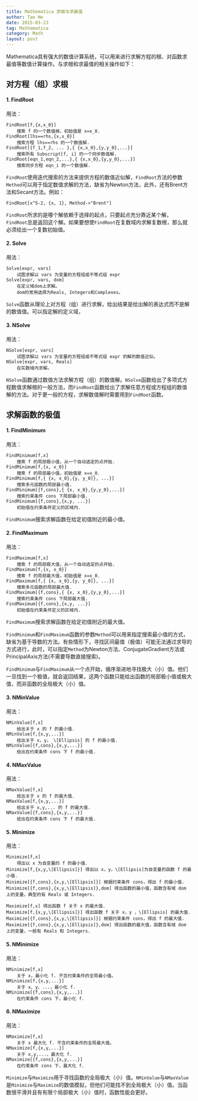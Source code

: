 ```yaml
---
title: Mathematica 求根与求最值
author: Tao He
date: 2015-03-23
tag: Mathematica
category: Math
layout: post
---
```


Mathematica具有强大的数值计算系统，可以用来进行求解方程的根、对函数求最值等数值计算操作。与求根和求最值的相关操作如下：

<!--more-->

对方程（组）求根
-----------------

#### 1. FindRoot

用法：

    FindRoot[f,{x,x_0}] 
        搜索 f 的一个数值根，初始值是 x=x_0.
    FindRoot[lhs==rhs,{x,x_0}] 
        搜索方程 lhs==rhs 的一个数值解.
    FindRoot[{f_1,f_2, ... },{ {x,x_0},{y,y_0},...}] 
        搜索所有 Subscript[f, i] 的一个同步数值解.
    FindRoot[eqn_1,eqn_2,...},{ {x,x_0},{y,y_0},...}] 
        搜索同步方程 eqn_i 的一个数值解.

`FindRoot`使用迭代搜索的方法来提供方程的数值近似解，`FindRoot`方法的参数`Method`可以用于指定数值求解的方法，缺省为Newton方法，此外，还有Brent方法和Secant方法。例如：

    FindRoot[x^5-2, {x, 1}, Method->"Brent"]

`FindRoot`所求的是哪个解依赖于选择的起点，只要起点充分靠近某个解，`FindRoot`总是返回这个解。如果要想使`FindRoot`在复数域内求解复数根，那么就必须给出一个复数初始值。

<!--more-->

#### 2. Solve

用法：

    Solve[expr, vars]
        试图求解以 vars 为变量的方程组或不等式组 expr
    Solve[expr, vars, dom]
        在定义域dom上求解。
        dom的常用选择为Reals, Integers和Complexes。

`Solve`函数从理论上对方程（组）进行求解，给出结果是给出解的表达式而不是解的数值值。可以指定解的定义域，

#### 3. NSolve

用法：

    NSolve[expr, vars]
        试图求解以 vars 为变量的方程组或不等式组 expr 的解的数值近似。
    NSolve[expr, vars, Reals]
        在实数域内求解。

`NSolve`函数通过数值方法求解方程（组）的数值解。`NSolve`函数给出了多项式方程数值求解根的一般方法，而`FindRoot`函数给出了求解任意方程或方程组的数值解的方法。对于更一般的方程，求解数值解时需要用到`FindRoot`函数。

求解函数的极值
--------------

#### 1. FindMinimum

用法：

    FindMinimum[f,x] 
        搜索 f 的局部极小值，从一个自动选定的点开始.
    FindMinimum[f,{x, x_0}] 
        搜索 f 的局部最小值，初始值是 x=x_0.
    FindMinimum[f,{ {x, x_0},{y, y_0]}, ...}] 
        搜索多元函数的局部最小值.
    FindMinimum[{f,cons},{ {x, x_0},{y,y_0},...}] 
        搜索约束条件 cons 下局部最小值.
    FindMinimum[{f,cons},{x,y, ...}] 
        初始值在约束条件定义的区域内.

`FindMinimum`搜索求解函数在给定初值附近的最小值。

#### 2. FindMaximum

用法：

    FindMaximum[f,x] 
        搜索 f 的局部极大值，从一个自动选定的点开始.
    FindMaximum[f,{x, x_0}] 
        搜索 f 的局部最大值，初始值是 x=x_0.
    FindMaximum[f,{ {x, x_0},{y, y_0]}, ...}] 
        搜索多元函数的局部最大值.
    FindMaximum[{f,cons},{ {x, x_0},{y,y_0},...}] 
        搜索约束条件 cons 下局部最大值.
    FindMaximum[{f,cons},{x,y, ...}] 
        初始值在约束条件定义的区域内.

`FindMaximum`搜索求解函数在给定初值附近的最大值。

`FindMinimum`和`FindMaximum`函数的参数`Method`可以用来指定搜索最小值的方式，缺省为基于导数的方法。有些情形下，寻找区间最值（极值）可能无法通过求导的方式进行，此时，可以指定`Method`为Newton方法、ConjugateGradient方法或PrincipalAxis方法(不需要导数直接搜索)。

`FindMinimum`与`FindMaximum`从一个点开始，循序渐进地寻找极大（小）值。他们一旦找到一个极值，就会返回结果，这两个函数只能给出函数的局部极小值或极大值，而非函数的全局极大（小）值。

#### 3. NMinValue

用法：

    NMinValue[f,x] 
        给出关于 x 的 f 的最小值.
    NMinValue[f,{x,y,...}] 
        给出关于 x，y， \[Ellipsis] 的 f 的最小值.
    NMinValue[{f,cons},{x,y,...}] 
        给出在约束条件 cons 下 f 的最小值. 

#### 4. NMaxValue

用法：

    NMaxValue[f,x] 
        给出关于 x 的 f 的最大值.
    NMaxValue[f,{x,y,...}] 
        给出关于 x,y,... 的 f 的最大值.
    NMaxValue[{f,cons},{x,y,...}] 
        给出在约束条件 cons 下 f 的最大值. 

#### 5. Minimize
用法：

    Minimize[f,x] 
        得出以 x 为自变量的 f 的最小值.
    Minimize[f,{x,y,\[Ellipsis]}] 得出以 x，y，\[Ellipsis]为自变量的函数 f 的最小值.
    Minimize[{f,cons},{x,y,\[Ellipsis]}] 根据约束条件 cons，得出 f 的最小值.
    Minimize[{f,cons},{x,y,\[Ellipsis]},dom] 得出函数的最小值，函数含有域 dom 上的变量，典型的有 Reals 或 Integers. 
    
    Maximize[f,x] 得出函数 f 关于 x 的最大值.
    Maximize[f,{x,y,\[Ellipsis]}] 得出函数 f 关于 x，y ，\[Ellipsis] 的最大值.
    Maximize[{f,cons},{x,y,\[Ellipsis]}] 根据约束条件 cons，得出 f 的最大值.
    Maximize[{f,cons},{x,y,\[Ellipsis]},dom] 得出函数的最大值，函数含有域 dom 上的变量，一般有 Reals 和 Integers. 

#### 5. NMinimize

用法：

    NMinimize[f,x] 
        关于 x，最小化 f. 不含约束条件的全局最小值。
    NMinimize[f,{x,y,...}] 
        关于 x、y、...，最小化 f.
    NMinimize[{f,cons},{x,y,...}] 
        在约束条件 cons 下，最小化 f.

#### 6. NMaximize

用法：

    NMaximize[f,x] 
        关于 x 最大化 f. 不含约束条件的全局最大值。
    NMaximize[f,{x,y,...}] 
        关于 x,y,...，最大化 f.
    NMaximize[{f,cons},{x,y,...}] 
        在约束条件 cons 下，最大化 f.

`Minimize`与`Maximize`用于寻找函数的全局极大（小）值。`NMinValue`与`NMaxValue`是`Minimize`与`Maximize`的数值模拟，但他们可能找不到全局极大（小）值。当函数很平滑并且有有限个局部极大（小）值时，函数性能会更好。





